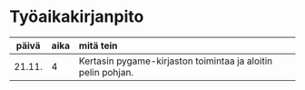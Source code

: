 # Työaikakirjanpito

| päivä | aika | mitä tein  |
| :----:|:-----| :-----|
| 21.11.| 4 | Kertasin pygame-kirjaston toimintaa ja aloitin pelin pohjan. |
